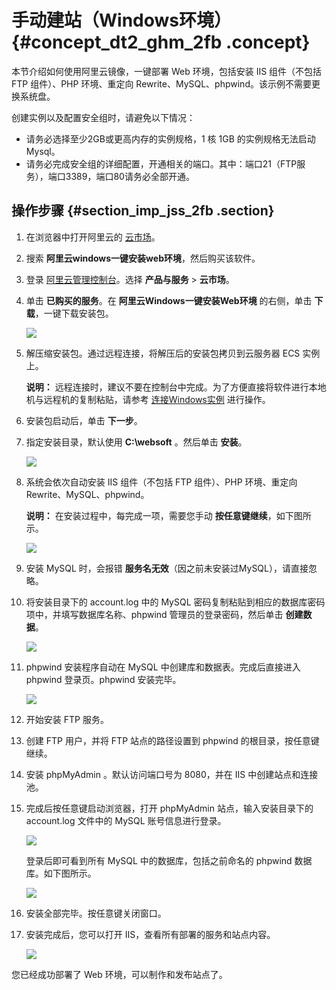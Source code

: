 # 手动建站（Windows环境） {#concept_dt2_ghm_2fb .concept}

本节介绍如何使用阿里云镜像，一键部署 Web 环境，包括安装 IIS 组件（不包括 FTP 组件）、PHP 环境、重定向 Rewrite、MySQL、phpwind。该示例不需要更换系统盘。

创建实例以及配置安全组时，请避免以下情况：

-   请务必选择至少2GB或更高内存的实例规格，1 核 1GB 的实例规格无法启动 Mysql。
-   请务必完成安全组的详细配置，开通相关的端口。其中：端口21（FTP服务），端口3389，端口80请务必全部开通。

## 操作步骤 {#section_imp_jss_2fb .section}

1.  在浏览器中打开阿里云的 [云市场](http://market.aliyun.com/)。
2.  搜索 **阿里云windows一键安装web环境**，然后购买该软件。
3.  登录 [阿里云管理控制台](http://console.aliyun.com/)。选择 **产品与服务** \> **云市场**。
4.  单击 **已购买的服务**。在 **阿里云Windows一键安装Web环境** 的右侧，单击 **下载**，一键下载安装包。

    ![](http://static-aliyun-doc.oss-cn-hangzhou.aliyuncs.com/assets/img/9773/154096385312195_zh-CN.png)

5.  解压缩安装包。通过远程连接，将解压后的安装包拷贝到云服务器 ECS 实例上。

    **说明：** 远程连接时，建议不要在控制台中完成。为了方便直接将软件进行本地机与远程机的复制粘贴，请参考 [连接Windows实例](https://help.aliyun.com/document_detail/25435.html?spm=5176.doc25425.6.603.4xAo0R) 进行操作。

6.  安装包启动后，单击 **下一步**。
7.  指定安装目录，默认使用 **C:\\websoft** 。然后单击 **安装**。

    ![](http://static-aliyun-doc.oss-cn-hangzhou.aliyuncs.com/assets/img/9773/154096385312197_zh-CN.png)

8.  系统会依次自动安装 IIS 组件（不包括 FTP 组件）、PHP 环境、重定向 Rewrite、MySQL、phpwind。

    **说明：** 在安装过程中，每完成一项，需要您手动 **按任意键继续**，如下图所示。

    ![](http://static-aliyun-doc.oss-cn-hangzhou.aliyuncs.com/assets/img/9773/154096385312203_zh-CN.png)

9.  安装 MySQL 时，会报错 **服务名无效**（因之前未安装过MySQL），请直接忽略。
10. 将安装目录下的 account.log 中的 MySQL 密码复制粘贴到相应的数据库密码项中，并填写数据库名称、phpwind 管理员的登录密码，然后单击 **创建数据**。

    ![](http://static-aliyun-doc.oss-cn-hangzhou.aliyuncs.com/assets/img/9773/154096385312248_zh-CN.png)

11. phpwind 安装程序自动在 MySQL 中创建库和数据表。完成后直接进入 phpwind 登录页。phpwind 安装完毕。

    ![](http://static-aliyun-doc.oss-cn-hangzhou.aliyuncs.com/assets/img/9773/154096385312249_zh-CN.png)

12. 开始安装 FTP 服务。
13. 创建 FTP 用户，并将 FTP 站点的路径设置到 phpwind 的根目录，按任意键继续。
14. 安装 phpMyAdmin 。默认访问端口号为 8080，并在 IIS 中创建站点和连接池。
15. 完成后按任意键启动浏览器，打开 phpMyAdmin 站点，输入安装目录下的 account.log 文件中的 MySQL 账号信息进行登录。

    ![](http://static-aliyun-doc.oss-cn-hangzhou.aliyuncs.com/assets/img/9773/154096385312250_zh-CN.png)

    登录后即可看到所有 MySQL 中的数据库，包括之前命名的 phpwind 数据库。如下图所示。

    ![](http://static-aliyun-doc.oss-cn-hangzhou.aliyuncs.com/assets/img/9773/154096385312251_zh-CN.png)

16. 安装全部完毕。按任意键关闭窗口。
17. 安装完成后，您可以打开 IIS，查看所有部署的服务和站点内容。

    ![](http://static-aliyun-doc.oss-cn-hangzhou.aliyuncs.com/assets/img/9773/154096385412252_zh-CN.png)


您已经成功部署了 Web 环境，可以制作和发布站点了。

